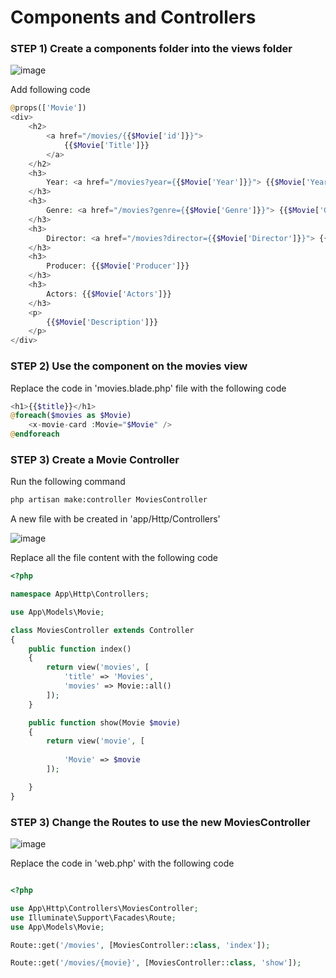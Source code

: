 # Components and Controllers

### STEP 1) Create a components folder into the views folder

![image](https://user-images.githubusercontent.com/31894600/194683736-baea2ef8-72dc-4f62-92ce-72610df697f5.png)

Add following code

```php
@props(['Movie'])
<div>
    <h2>
        <a href="/movies/{{$Movie['id']}}">
            {{$Movie['Title']}} 
        </a>
    </h2>
    <h3>
        Year: <a href="/movies?year={{$Movie['Year']}}"> {{$Movie['Year']}} </a>
    </h3>
    <h3>
        Genre: <a href="/movies?genre={{$Movie['Genre']}}"> {{$Movie['Genre']}} </a>
    </h3>
    <h3>
        Director: <a href="/movies?director={{$Movie['Director']}}"> {{$Movie['Director']}} </a>
    </h3>
    <h3>
        Producer: {{$Movie['Producer']}}
    </h3>
    <h3>
        Actors: {{$Movie['Actors']}}
    </h3>
    <p>
        {{$Movie['Description']}}
    </p>
</div>
```

### STEP 2) Use the component on the movies view

Replace the code in 'movies.blade.php' file with the following code

```php
<h1>{{$title}}</h1>
@foreach($movies as $Movie)
    <x-movie-card :Movie="$Movie" />
@endforeach
```

### STEP 3) Create a Movie Controller

Run the following command

```bash
php artisan make:controller MoviesController
```

A new file with be created in 'app/Http/Controllers'

![image](https://user-images.githubusercontent.com/31894600/194685997-20b41a6e-877c-461c-8a31-d059638fa696.png)


Replace all the file content with the following code

```php
<?php

namespace App\Http\Controllers;

use App\Models\Movie;

class MoviesController extends Controller
{
    public function index()
    {
        return view('movies', [
            'title' => 'Movies',
            'movies' => Movie::all()
        ]);
    }

    public function show(Movie $movie)
    {
        return view('movie', [
        
            'Movie' => $movie
        ]);

    }
}
```

### STEP 3) Change the Routes to use the new MoviesController

![image](https://user-images.githubusercontent.com/31894600/194686075-93bf31e4-9bc8-4091-9ee3-a74ad34605ba.png)

Replace the code in 'web.php' with the following code

```php

<?php

use App\Http\Controllers\MoviesController;
use Illuminate\Support\Facades\Route;
use App\Models\Movie;

Route::get('/movies', [MoviesController::class, 'index']);

Route::get('/movies/{movie}', [MoviesController::class, 'show']);

```
